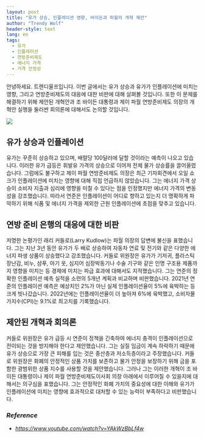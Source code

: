 ```yaml
---
layout: post
title: "유가 상승, 인플레이션 영향, 바이든과 파월의 개혁 제안"
author: "Trendy Wolf"
header-style: text
lang: en
tags:
  - 유가
  - 인플레이션
  - 연방준비제도
  - 에너지 가격
  - 가격 안정성
---
```


안녕하세요. 트렌디울프입니다. 이번 글에서는 유가 상승과 유가가 인플레이션에 미치는 영향, 그리고 연방준비제도의 대응에 대한 비판에 대해 살펴볼 것입니다. 또한 이 문제를 해결하기 위해 제안된 개혁안과 조 바이든 대통령과 제이 파월 연방준비제도 의장의 개혁안 실행을 둘러싼 회의론에 대해서도 논의할 것입니다.

<img
    src="https://i.ytimg.com/vi/YAkWzBbLf4w/hqdefault.jpg"
/>


## 유가 상승과 인플레이션
유가는 꾸준히 상승하고 있으며, 배럴당 100달러에 달할 것이라는 예측이 나오고 있습니다. 이러한 유가 급등은 휘발유 가격의 상승으로 이어져 전체 물가 상승률을 끌어올렸습니다. 그럼에도 불구하고 제이 파월 연방준비제도 의장은 최근 기자회견에서 오일 쇼크가 인플레이션에 미치는 영향에 대해 직접 언급하지 않았습니다. 그는 에너지 가격 상승이 소비자 지출과 심리에 영향을 미칠 수 있다는 점을 인정했지만 에너지 가격의 변동성을 강조했습니다. 따라서 연준은 인플레이션이 어디로 향하고 있는지 더 명확하게 파악하기 위해 식품 및 에너지 가격을 제외한 근원 인플레이션에 초점을 맞추고 있습니다.

## 연방 준비 은행의 대응에 대한 비판
저명한 논평가인 래리 커들로(Larry Kudlow)는 파월 의장의 답변에 불신을 표했습니다. 그는 지난 3년 동안 유가가 두 배로 상승하여 자동차 연료 및 전기와 같은 다양한 에너지 파생 상품이 상승했다고 강조했습니다. 커들로 위원장은 유가가 기저귀, 플라스틱 장난감, 비누, 샴푸, 아기 옷, 심지어 심장박동기나 수술 기구와 같은 인명 구조용 제품까지 영향을 미치는 등 경제에 미치는 파급 효과에 대해서도 지적했습니다. 그는 연준의 정확한 인플레이션 예측 실적을 소련의 5개년 계획과 비교하며 비판했습니다. 2021년 연준의 인플레이션 예측은 예상치인 2%가 아닌 실제 인플레이션율이 5%에 육박하는 등 크게 빗나갔습니다. 2022년에는 인플레이션율이 더 높아져 6%에 육박했고, 소비자물가지수(CPI)는 9.1%로 최고치를 기록했습니다.

## 제안된 개혁과 회의론
커들로 위원장은 유가 급등 시 연준이 정책을 긴축하여 에너지 충격이 인플레이션으로 전이되는 것을 방지해야 한다고 제안했습니다. 그는 실질 임금이 계속 하락하기 때문에 유가 상승으로 가장 큰 피해를 입는 것은 중산층과 저소득층이라고 주장했습니다. 커들로 위원장은 화폐의 안정적인 상품 가치를 보존하고 물가 안정을 보장하기 위해 금을 포함한 광범위한 상품 지수를 사용할 것을 제안했습니다. 그러나 그는 이러한 개혁이 조 바이든 대통령이나 제이 파월 연방준비제도이사회 의장 아래에서 이루어질 수 있을지에 대해서는 의구심을 표했습니다. 그는 안정적인 화폐 가치의 중요성에 대한 이해와 유가가 인플레이션에 미치는 영향에 효과적으로 대처할 수 있는 능력이 부족하다고 비판했습니다.


### _Reference_
- _https://www.youtube.com/watch?v=YAkWzBbLf4w_

